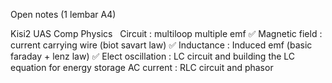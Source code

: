 Open notes (1 lembar A4)

Kisi2 UAS Comp Physics
 
Circuit : multiloop multiple emf ✅
Magnetic field : current carrying wire (biot savart law) ✅
Inductance : Induced emf (basic faraday + lenz law) ✅
Elect oscillation : LC circuit and building the LC equation for energy storage
AC current : RLC circuit and phasor